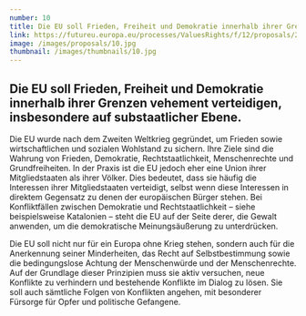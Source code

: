 ```yaml
---
number: 10
title: Die EU soll Frieden, Freiheit und Demokratie innerhalb ihrer Grenzen vehement verteidigen, insbesondere auf substaatlicher Ebene.
link: https://futureu.europa.eu/processes/ValuesRights/f/12/proposals/249052
image: /images/proposals/10.jpg
thumbnail: /images/thumbnails/10.jpg
---
```


## Die EU soll __Frieden, Freiheit und Demokratie__ innerhalb ihrer Grenzen vehement verteidigen, insbesondere auf substaatlicher Ebene.

Die EU wurde nach dem Zweiten Weltkrieg gegründet, um Frieden sowie wirtschaftlichen und sozialen Wohlstand zu sichern. Ihre Ziele sind die Wahrung von Frieden, Demokratie, Rechtstaatlichkeit, Menschenrechte und Grundfreiheiten. In der Praxis ist die EU jedoch eher eine Union ihrer Mitgliedstaaten als ihrer Völker. Dies bedeutet, dass sie häufig die Interessen ihrer Mitgliedstaaten verteidigt, selbst wenn diese Interessen in direktem Gegensatz zu denen der europäischen Bürger stehen. Bei Konfliktfällen zwischen Demokratie und Rechtstaatlichkeit – siehe beispielsweise Katalonien – steht die EU auf der Seite derer, die Gewalt anwenden, um die demokratische Meinungsäußerung zu unterdrücken.

Die EU soll nicht nur für ein Europa ohne Krieg stehen, sondern auch für die Anerkennung seiner Minderheiten, das Recht auf Selbstbestimmung sowie die bedingungslose Achtung der Menschenwürde und der Menschenrechte. Auf der Grundlage dieser Prinzipien muss sie aktiv versuchen, neue Konflikte zu verhindern und bestehende Konflikte im Dialog zu lösen. Sie soll auch sämtliche Folgen von Konflikten angehen, mit besonderer Fürsorge für Opfer und politische Gefangene.
